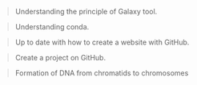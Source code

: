 >Understanding the principle of Galaxy tool.

>Understanding conda.    

>Up to date with how to create a website with GitHub. 

>Create a project on GitHub.

>Formation of DNA from chromatids to chromosomes

